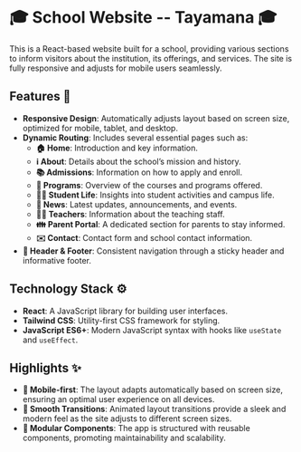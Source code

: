 # 🎓 School Website -- Tayamana 🎓

This is a React-based website built for a school, providing various sections to inform visitors about the institution, its offerings, and services. The site is fully responsive and adjusts for mobile users seamlessly.

## Features 🌟

- **Responsive Design**: Automatically adjusts layout based on screen size, optimized for mobile, tablet, and desktop.
- **Dynamic Routing**: Includes several essential pages such as:
  - **🏠 Home**: Introduction and key information.
  - **ℹ️ About**: Details about the school’s mission and history.
  - **📚 Admissions**: Information on how to apply and enroll.
  - **📖 Programs**: Overview of the courses and programs offered.
  - **👩‍🎓 Student Life**: Insights into student activities and campus life.
  - **📰 News**: Latest updates, announcements, and events.
  - **👨‍🏫 Teachers**: Information about the teaching staff.
  - **👪 Parent Portal**: A dedicated section for parents to stay informed.
  - **✉️ Contact**: Contact form and school contact information.
- **🔗 Header & Footer**: Consistent navigation through a sticky header and informative footer.
  
## Technology Stack ⚙️

- **React**: A JavaScript library for building user interfaces.
- **Tailwind CSS**: Utility-first CSS framework for styling.
- **JavaScript ES6+**: Modern JavaScript syntax with hooks like `useState` and `useEffect`.

## Highlights ✨

- **📱 Mobile-first**: The layout adapts automatically based on screen size, ensuring an optimal user experience on all devices.
- **🎉 Smooth Transitions**: Animated layout transitions provide a sleek and modern feel as the site adjusts to different screen sizes.
- **🔧 Modular Components**: The app is structured with reusable components, promoting maintainability and scalability.
